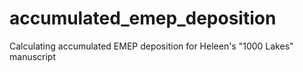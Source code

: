 # accumulated_emep_deposition
Calculating accumulated EMEP deposition for Heleen's "1000 Lakes" manuscript
